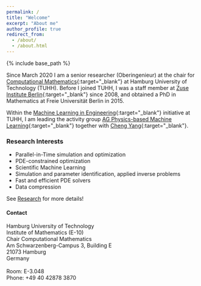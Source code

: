```yaml
---
permalink: /
title: "Welcome"
excerpt: "About me"
author_profile: true
redirect_from:
  - /about/
  - /about.html
---
```


{% include base_path %}


Since March 2020 I am a senior researcher (Oberingenieur) at the chair for [Computational Mathematics](https://www.mat.tuhh.de/forschung/cm/){:target="_blank"} at Hamburg University of Technology (TUHH).
Before I joined TUHH, I was a staff member at [Zuse Institute Berlin](https://www.zib.de){:target="_blank"} since 2008, and obtained a PhD in Mathematics at Freie Universität Berlin in 2015.

Within the [Machine Learning in Engineering](https://www.mle.hamburg/){:target="_blank"} initiative at TUHH, I am leading the activity group [AG Physics-based Machine Learning](https://www.mle.hamburg/workinggroups/#pb_ml){:target="_blank"} together with [Cheng Yang](https://www.tet.tuhh.de/en/staff/dr-cheng-yang/){:target="_blank"}.

### Research Interests

- Parallel-in-Time simulation and optimization
- PDE-constrained optimization
- Scientific Machine Learning
- Simulation and parameter identification, applied inverse problems
- Fast and efficient PDE solvers
- Data compression
<!-- - Application fields: Nondestructive testing, Medicine -->

See [Research](/research) for more details!


#### Contact

<div class="contact">

Hamburg University of Technology<br/>
Institute of Mathematics (E-10)<br/>
Chair Computational Mathematics<br/>
Am Schwarzenberg-Campus 3, Building E<br/>
21073 Hamburg<br/>
Germany<br/>
<br/>
Room:	 E-3.048<br/>
Phone: +49 40 42878 3870
</div>
